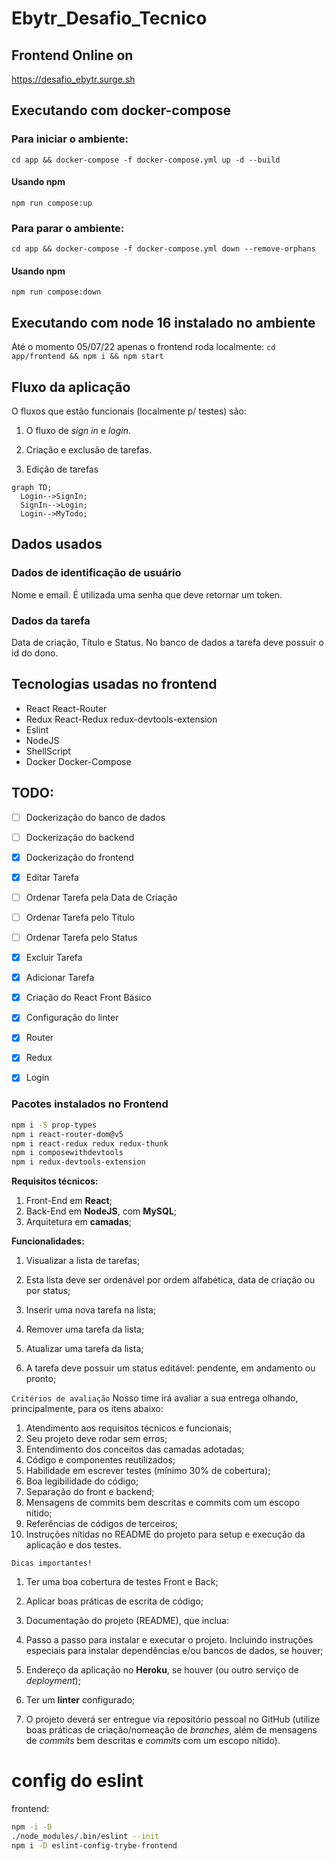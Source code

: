 # Ebytr_Desafio_Tecnico

## Frontend Online on

https://desafio_ebytr.surge.sh

## Executando com docker-compose

### Para iniciar o ambiente:

`cd app && docker-compose -f docker-compose.yml up -d --build`

#### Usando npm

`npm run compose:up`

### Para parar o ambiente:

`cd app && docker-compose -f docker-compose.yml down --remove-orphans`

#### Usando npm

`npm run compose:down`

## Executando com node 16 instalado no ambiente

Até o momento 05/07/22 apenas o frontend roda localmente:
`cd app/frontend && npm i && npm start`

## Fluxo da aplicação

O fluxos que estão funcionais (localmente p/ testes) são:

1. O fluxo de *sign in* e *login*.

2. Criação e exclusão de tarefas.

3. Edição de tarefas

```mermaid
graph TD;  
  Login-->SignIn;
  SignIn-->Login;
  Login-->MyTodo;
```

## Dados usados

### Dados de identificação de usuário

Nome e email. É utilizada uma senha que deve retornar um token.

### Dados da tarefa

Data de criação, Título e Status. No banco de dados a tarefa deve possuir o id do dono.

## Tecnologias usadas no frontend

- React React-Router
- Redux React-Redux redux-devtools-extension
- Eslint
- NodeJS
- ShellScript
- Docker Docker-Compose

## TODO:

- [ ] Dockerização do banco de dados

- [ ] Dockerização do backend

- [x] Dockerização do frontend

- [x] Editar Tarefa

- [ ] Ordenar Tarefa pela Data de Criação 

- [ ] Ordenar Tarefa pelo Título

- [ ] Ordenar Tarefa pelo Status

- [x] Excluir Tarefa

- [x] Adicionar Tarefa

- [x] Criação do React Front Básico

- [x] Configuração do linter

- [x] Router

- [x] Redux

- [x] Login

### Pacotes instalados no Frontend

```bash
npm i -S prop-types
npm i react-router-dom@v5
npm i react-redux redux redux-thunk
npm i composewithdevtools
npm i redux-devtools-extension

```

**Requisitos técnicos:**

1. Front-End em **React**;
2. Back-End em **NodeJS**, com **MySQL**;
3. Arquitetura em **camadas**;

**Funcionalidades:**

1. Visualizar a lista de tarefas;

2. Esta lista deve ser ordenável por ordem alfabética, data de criação ou por status;

3. Inserir uma nova tarefa na lista;

4. Remover uma tarefa da lista;

5. Atualizar uma tarefa da lista;

6. A tarefa deve possuir um status editável: pendente, em andamento ou pronto;

`Critérios de avaliação`
Nosso time irá avaliar a sua entrega olhando, principalmente, para os itens abaixo:

1. Atendimento aos requisitos técnicos e funcionais;
2. Seu projeto deve rodar sem erros;
3. Entendimento dos conceitos das camadas adotadas;
4. Código e componentes reutilizados;
5. Habilidade em escrever testes (mínimo 30% de cobertura);
6. Boa legibilidade do código;
7. Separação do front e backend;
8. Mensagens de commits bem descritas e commits com um escopo nítido;
9. Referências de códigos de terceiros;
10. Instruções nítidas no README do projeto para setup e execução da aplicação e dos testes.

`Dicas importantes!`

1. Ter uma boa cobertura de testes Front e Back;

2. Aplicar boas práticas de escrita de código;

3. Documentação do projeto (README), que inclua:

4. Passo a passo para instalar e executar o projeto. Incluindo instruções especiais para instalar dependências e/ou bancos de dados, se houver;

5. Endereço da aplicação no **Heroku**, se houver (ou outro serviço de *deployment*);

6. Ter um **linter** configurado;

7. O projeto deverá ser entregue via repositório pessoal no GitHub (utilize boas práticas de criação/nomeação de *branches*, além de mensagens de *commits* bem descritas e *commits* com um escopo nítido).

# config do eslint

frontend:

```sh
npm -i -D
./node_modules/.bin/eslint --init
npm i -D eslint-config-trybe-frontend

```
